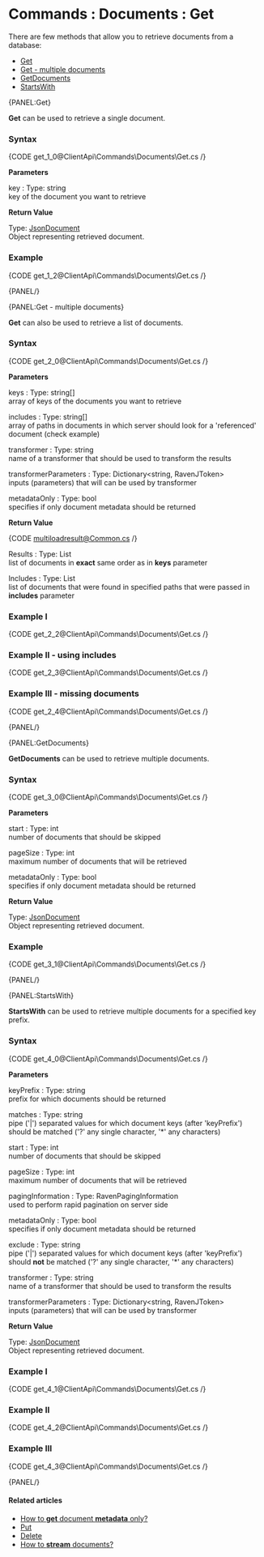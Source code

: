 # Commands : Documents : Get

There are few methods that allow you to retrieve documents from a database:   
- [Get](../../../client-api/commands/documents/get#get)   
- [Get - multiple documents](../../../client-api/commands/documents/get#get---multiple-documents)   
- [GetDocuments](../../../client-api/commands/documents/get#getdocuments)   
- [StartsWith](../../../client-api/commands/documents/get#startswith)  

{PANEL:Get}

**Get** can be used to retrieve a single document.

### Syntax

{CODE get_1_0@ClientApi\Commands\Documents\Get.cs /}

**Parameters**   

key
:   Type: string   
key of the document you want to retrieve  

**Return Value**

Type: [JsonDocument](../../../glossary/json/json-document)   
Object representing retrieved document.

### Example

{CODE get_1_2@ClientApi\Commands\Documents\Get.cs /}

{PANEL/}

{PANEL:Get - multiple documents}

**Get** can also be used to retrieve a list of documents.

### Syntax

{CODE get_2_0@ClientApi\Commands\Documents\Get.cs /}

**Parameters**   

keys
:   Type: string[]   
array of keys of the documents you want to retrieve 

includes
:   Type: string[]   
array of paths in documents in which server should look for a 'referenced' document (check example)  

transformer
:   Type: string   
name of a transformer that should be used to transform the results    

transformerParameters
:   Type: Dictionary<string, RavenJToken>   
inputs (parameters) that will can be used by transformer

metadataOnly
:   Type: bool   
specifies if only document metadata should be returned

**Return Value**

{CODE multiloadresult@Common.cs /}

Results
:   Type: List<RavenJObject>   
list of documents in **exact** same order as in **keys** parameter

Includes
:   Type: List<RavenJObject>   
list of documents that were found in specified paths that were passed in **includes** parameter     

### Example I

{CODE get_2_2@ClientApi\Commands\Documents\Get.cs /}

### Example II - using includes

{CODE get_2_3@ClientApi\Commands\Documents\Get.cs /}

### Example III - missing documents

{CODE get_2_4@ClientApi\Commands\Documents\Get.cs /}

{PANEL/}

{PANEL:GetDocuments}

**GetDocuments** can be used to retrieve multiple documents.

### Syntax

{CODE get_3_0@ClientApi\Commands\Documents\Get.cs /}

**Parameters**   

start
:   Type: int   
number of documents that should be skipped 

pageSize
:   Type: int   
maximum number of documents that will be retrieved 

metadataOnly
:   Type: bool   
specifies if only document metadata should be returned   

**Return Value**

Type: [JsonDocument](../../../glossary/json/json-document)   
Object representing retrieved document.

### Example

{CODE get_3_1@ClientApi\Commands\Documents\Get.cs /}

{PANEL/}

{PANEL:StartsWith}

**StartsWith** can be used to retrieve multiple documents for a specified key prefix.

### Syntax

{CODE get_4_0@ClientApi\Commands\Documents\Get.cs /}

**Parameters**   

keyPrefix
:   Type: string   
prefix for which documents should be returned 

matches
:   Type: string   
pipe ('|') separated values for which document keys (after 'keyPrefix') should be matched ('?' any single character, '*' any characters)  

start
:   Type: int   
number of documents that should be skipped 

pageSize
:   Type: int   
maximum number of documents that will be retrieved

pagingInformation
:   Type: RavenPagingInformation   
used to perform rapid pagination on server side 

metadataOnly
:   Type: bool   
specifies if only document metadata should be returned   

exclude
:   Type: string   
pipe ('|') separated values for which document keys (after 'keyPrefix') should **not** be matched ('?' any single character, '*' any characters)       

transformer
:   Type: string   
name of a transformer that should be used to transform the results  

transformerParameters
:   Type: Dictionary<string, RavenJToken>      
inputs (parameters) that will can be used by transformer   

**Return Value**

Type: [JsonDocument](../../../glossary/json/json-document)   
Object representing retrieved document.

### Example I

{CODE get_4_1@ClientApi\Commands\Documents\Get.cs /}

### Example II

{CODE get_4_2@ClientApi\Commands\Documents\Get.cs /}

### Example III

{CODE get_4_3@ClientApi\Commands\Documents\Get.cs /}

{PANEL/}

#### Related articles

- [How to **get** document **metadata** only?](../../../client-api/commands/documents/how-to/get-document-metadata-only)  
- [Put](../../../client-api/commands/documents/put)  
- [Delete](../../../client-api/commands/documents/delete)   
- [How to **stream** documents?](../../../client-api/commands/documents/stream)   